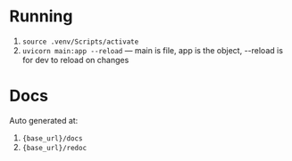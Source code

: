 # Running
1. `source .venv/Scripts/activate`
2. `uvicorn main:app --reload` — main is file, app is the object, --reload is for dev to reload on changes

# Docs
Auto generated at:
1. `{base_url}/docs`
2. `{base_url}/redoc`